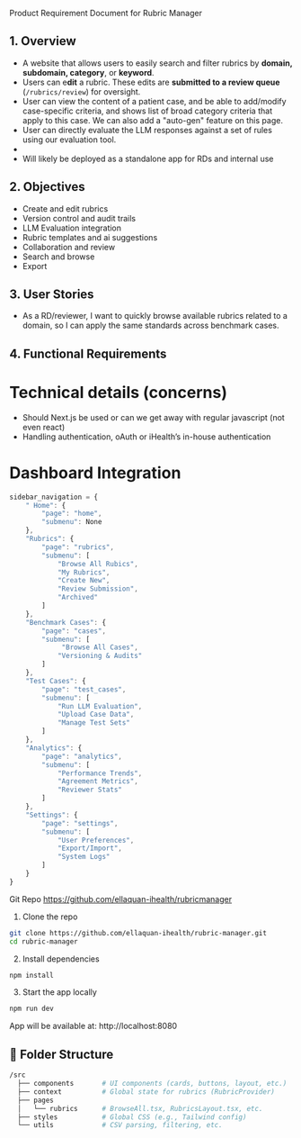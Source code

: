 Product Requirement Document for Rubric Manager

## 1. Overview

- A website that allows users to easily search and filter rubrics by **domain, subdomain, category**, or **keyword**.
- Users can e**dit** a rubric. These edits are **submitted to a review queue** (`/rubrics/review`) for oversight.
- User can view the content of a patient case, and be able to add/modify case-specific criteria, and shows list of broad category criteria that apply to this case. We can also add a "auto-gen" feature on this page.
- User can directly evaluate the LLM responses against a set of rules using our evaluation tool.
- 
- Will likely be deployed as a standalone app for RDs and internal use

## 2. Objectives

- Create and edit rubrics
- Version control and audit trails
- LLM Evaluation integration
- Rubric templates and ai suggestions
- Collaboration and review
- Search and browse
- Export

## 3. User Stories

- As a RD/reviewer, I want to quickly browse available rubrics related to a domain, so I can apply the same standards across benchmark cases.

## 4. Functional Requirements

# Technical details (concerns)

- Should Next.js be used or can we get away with regular javascript (not even react)
- Handling authentication, oAuth or iHealth’s in-house authentication

# Dashboard Integration

```jsx
sidebar_navigation = {
    " Home": {
        "page": "home",
        "submenu": None
    },
    "Rubrics": {
        "page": "rubrics",
        "submenu": [
            "Browse All Rubics",
            "My Rubrics",
            "Create New",
            "Review Submission",
            "Archived"
        ]
    },
    "Benchmark Cases": {
        "page": "cases",
        "submenu": [
             "Browse All Cases",
            "Versioning & Audits"
        ]
    },
    "Test Cases": {
        "page": "test_cases",
        "submenu": [
            "Run LLM Evaluation",
            "Upload Case Data",
            "Manage Test Sets"
        ]
    },
    "Analytics": {
        "page": "analytics",
        "submenu": [
            "Performance Trends",
            "Agreement Metrics",
            "Reviewer Stats"
        ]
    },
    "Settings": {
        "page": "settings",
        "submenu": [
            "User Preferences",
            "Export/Import",
            "System Logs"
        ]
    }
}

```

Git Repo https://github.com/ellaquan-ihealth/rubricmanager
1. Clone the repo
```bash
git clone https://github.com/ellaquan-ihealth/rubric-manager.git
cd rubric-manager
```
2. Install dependencies
```bash
npm install
```
3. Start the app locally
```bash
npm run dev
```
App will be available at: http://localhost:8080


## 📁 Folder Structure

```bash
/src
  ├── components       # UI components (cards, buttons, layout, etc.)
  ├── context          # Global state for rubrics (RubricProvider)
  ├── pages
  │   └── rubrics      # BrowseAll.tsx, RubricsLayout.tsx, etc.
  ├── styles           # Global CSS (e.g., Tailwind config)
  └── utils            # CSV parsing, filtering, etc.
```
